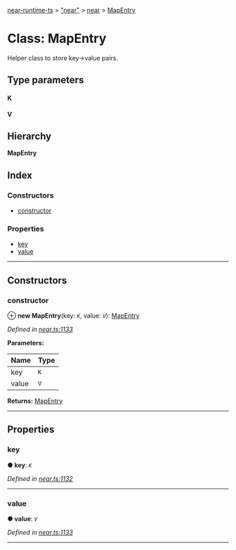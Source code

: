 [near-runtime-ts](../README.md) > ["near"](../modules/_near_.md) > [near](../modules/_near_.near.md) > [MapEntry](../classes/_near_.near.mapentry.md)

# Class: MapEntry

Helper class to store key->value pairs.

## Type parameters
#### K 
#### V 
## Hierarchy

**MapEntry**

## Index

### Constructors

* [constructor](_near_.near.mapentry.md#constructor)

### Properties

* [key](_near_.near.mapentry.md#key)
* [value](_near_.near.mapentry.md#value)

---

## Constructors

<a id="constructor"></a>

###  constructor

⊕ **new MapEntry**(key: *`K`*, value: *`V`*): [MapEntry](_near_.near.mapentry.md)

*Defined in [near.ts:1133](https://github.com/nearprotocol/near-runtime-ts/blob/5196cd6/near.ts#L1133)*

**Parameters:**

| Name | Type |
| ------ | ------ |
| key | `K` |
| value | `V` |

**Returns:** [MapEntry](_near_.near.mapentry.md)

___

## Properties

<a id="key"></a>

###  key

**● key**: *`K`*

*Defined in [near.ts:1132](https://github.com/nearprotocol/near-runtime-ts/blob/5196cd6/near.ts#L1132)*

___
<a id="value"></a>

###  value

**● value**: *`V`*

*Defined in [near.ts:1133](https://github.com/nearprotocol/near-runtime-ts/blob/5196cd6/near.ts#L1133)*

___

